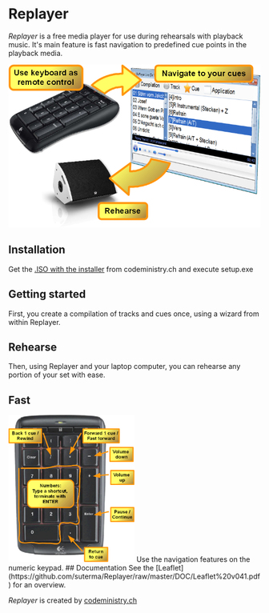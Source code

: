 # Replayer
_Replayer_ is a free media player for use during rehearsals with playback music. It's main feature is fast navigation to predefined cue points in the playback media.

![Visual Functioning Overview](https://github.com/suterma/Replayer/raw/master/DOC/Visual%20Funtioning%20Overview.png)

## Installation
Get the [.ISO with the installer](http://download.codeministry.ch/Replayer%20v0.4.2%20CD-Installer.iso) from codeministry.ch and execute setup.exe
## Getting started
First, you create a compilation of tracks and cues once, using a wizard from within Replayer. 
## Rehearse
Then, using Replayer and your laptop computer, you can rehearse any portion of your set with ease.
## Fast
<img src="https://github.com/suterma/Replayer/raw/master/DOC/Keyboard%20Navigation.png" width="50%">
Use the navigation features on the numeric keypad. 
## Documentation
See the [Leaflet](https://github.com/suterma/Replayer/raw/master/DOC/Leaflet%20v041.pdf) for an overview.

_Replayer_ is created by [codeministry.ch](https://codeministry.ch)
